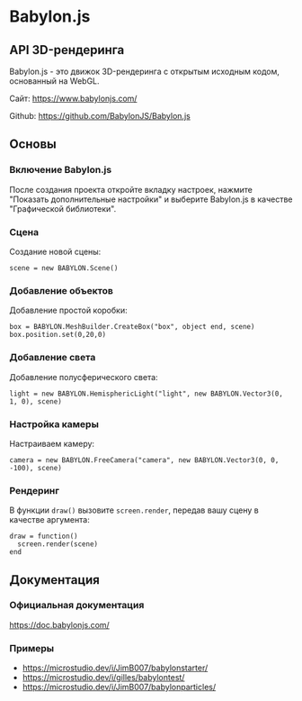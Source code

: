 # Babylon.js
## API 3D-рендеринга

Babylon.js - это движок 3D-рендеринга с открытым исходным кодом, основанный на WebGL.

Сайт: https://www.babylonjs.com/

Github: https://github.com/BabylonJS/Babylon.js

## Основы

### Включение Babylon.js

После создания проекта откройте вкладку настроек, нажмите "Показать дополнительные настройки" и выберите Babylon.js в качестве "Графической библиотеки".

### Сцена

Создание новой сцены:

```
scene = new BABYLON.Scene()
```

### Добавление объектов

Добавление простой коробки:

```
box = BABYLON.MeshBuilder.CreateBox("box", object end, scene)
box.position.set(0,20,0)
```

### Добавление света

Добавление полусферического света:

```
light = new BABYLON.HemisphericLight("light", new BABYLON.Vector3(0, 1, 0), scene)
```

### Настройка камеры

Настраиваем камеру:

```
camera = new BABYLON.FreeCamera("camera", new BABYLON.Vector3(0, 0, -100), scene)
```

### Рендеринг

В функции `draw()` вызовите `screen.render`, передав вашу сцену в качестве аргумента:

```
draw = function()
  screen.render(scene)
end
```

## Документация

### Официальная документация

https://doc.babylonjs.com/

### Примеры

* https://microstudio.dev/i/JimB007/babylonstarter/
* https://microstudio.dev/i/gilles/babylontest/
* https://microstudio.dev/i/JimB007/babylonparticles/